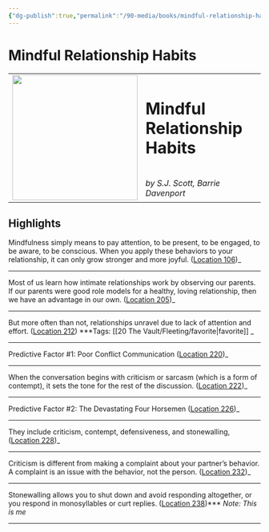 ```yaml
---
{"dg-publish":true,"permalink":"/90-media/books/mindful-relationship-habits/","title":"Mindful Relationship Habits","tags":["book"]}
---
```


# Mindful Relationship Habits

<table class="center"><tr>
<td style="text-align:left; width:250px;"><img style="width:250px" src="https://images-na.ssl-images-amazon.com/images/I/51JToNP2XPL._SL200_.jpg"></img></td>
<td><h1>Mindful Relationship Habits</h1> <br /> <i>by S.J. Scott, Barrie Davenport</i></td>
</tr></table>

## Highlights
Mindfulness simply means to pay attention, to be present, to be engaged, to be aware, to be conscious. When you apply these behaviors to your relationship, it can only grow stronger and more joyful. ([Location 106](https://readwise.io/to_kindle?action=open&asin=B078HYGSRJ&location=106))_

----
Most of us learn how intimate relationships work by observing our parents. If our parents were good role models for a healthy, loving relationship, then we have an advantage in our own. ([Location 205](https://readwise.io/to_kindle?action=open&asin=B078HYGSRJ&location=205))_

----
But more often than not, relationships unravel due to lack of attention and effort. ([Location 212](https://readwise.io/to_kindle?action=open&asin=B078HYGSRJ&location=212))
***Tags: [[20 The Vault/Fleeting/favorite\|favorite]] _

----
Predictive Factor #1: Poor Conflict Communication ([Location 220](https://readwise.io/to_kindle?action=open&asin=B078HYGSRJ&location=220))_

----
When the conversation begins with criticism or sarcasm (which is a form of contempt), it sets the tone for the rest of the discussion. ([Location 222](https://readwise.io/to_kindle?action=open&asin=B078HYGSRJ&location=222))_

----
Predictive Factor #2: The Devastating Four Horsemen ([Location 226](https://readwise.io/to_kindle?action=open&asin=B078HYGSRJ&location=226))_

----
They include criticism, contempt, defensiveness, and stonewalling, ([Location 228](https://readwise.io/to_kindle?action=open&asin=B078HYGSRJ&location=228))_

----
Criticism is different from making a complaint about your partner’s behavior. A complaint is an issue with the behavior, not the person. ([Location 232](https://readwise.io/to_kindle?action=open&asin=B078HYGSRJ&location=232))_

----
Stonewalling allows you to shut down and avoid responding altogether, or you respond in monosyllables or curt replies. ([Location 238](https://readwise.io/to_kindle?action=open&asin=B078HYGSRJ&location=238))***
_Note: This is me_

----

